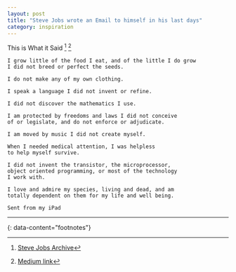 ```yaml
---
layout: post
title: "Steve Jobs wrote an Email to himself in his last days"
category: inspiration
---
```


This is What it Said [^1] [^2]

```
I grow little of the food I eat, and of the little I do grow
I did not breed or perfect the seeds.

I do not make any of my own clothing.

I speak a language I did not invent or refine.

I did not discover the mathematics I use.

I am protected by freedoms and laws I did not conceive
of or legislate, and do not enforce or adjudicate.

I am moved by music I did not create myself.

When I needed medical attention, I was helpless
to help myself survive.

I did not invent the transistor, the microprocessor,
object oriented programming, or most of the technology
I work with.

I love and admire my species, living and dead, and am
totally dependent on them for my life and well being.

Sent from my iPad
```

---
{: data-content="footnotes"}

[^1]: [Steve Jobs Archive](https://stevejobsarchive.com/)
[^2]: [Medium link](https://medium.com/illumination/steve-jobs-wrote-an-email-to-himself-in-his-last-days-this-is-what-it-said-464ce7f2d2c5)

